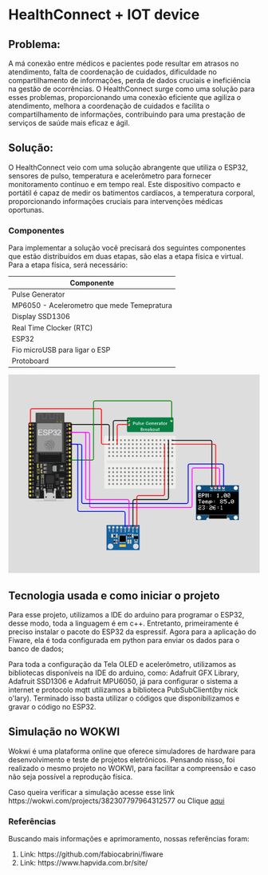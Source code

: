 # HealthConnect + IOT device


 <h2>Problema:</h2>
 <p>A má conexão entre médicos e pacientes pode resultar em atrasos no atendimento, falta de coordenação de cuidados, dificuldade no compartilhamento de informações, perda de dados cruciais e ineficiência na gestão de ocorrências. O HealthConnect surge como uma solução para esses problemas, proporcionando uma conexão eficiente que agiliza o atendimento, melhora a coordenação de cuidados e facilita o compartilhamento de informações, contribuindo para uma prestação de serviços de saúde mais eficaz e ágil.</p>


<h2>Solução:</h2>
 
  <p>O HealthConnect veio com uma solução abrangente que utiliza o ESP32, sensores de pulso, temperatura e acelerômetro para fornecer monitoramento contínuo e em tempo real. Este dispositivo compacto e portátil é capaz de medir os batimentos cardíacos, a temperatura corporal, proporcionando informações cruciais para intervenções médicas oportunas.</p>


 <h3>Componentes</h3>
    <p>Para implementar a solução você precisará dos seguintes componentes que estão distribuídos em duas etapas, são elas a etapa física e virtual. Para a etapa física, será necessário:</p>
    
  | Componente                                              
  |---------------------------------------------------------|
  | Pulse Generator                                  
  | MP6050 - Acelerometro que mede Temepratura                                          
  | Display SSD1306                                                  
  | Real Time Clocker (RTC)                                            
  | ESP32                                                   
  | Fio microUSB para ligar o ESP                            
  | Protoboard                                              
   
 ![image](https://github.com/tavaloper/HealthConnect-IOT-device/blob/main/MontagemHealthConnection.png)
 
 <h2>Tecnologia usada e como iniciar o projeto</h2>
   
   <p>Para esse projeto, utilizamos a IDE do arduino para programar o ESP32, desse modo, toda a linguagem é em c++. Entretanto, primeiramente é preciso instalar o pacote do ESP32 da espressif. Agora para a aplicação do Fiware, ela é toda configurada em python para enviar os dados para o banco de dados;</p>
   <p>Para toda a configuração da Tela OLED e acelerômetro, utilizamos as bibliotecas disponíveis na IDE do arduino, como: Adafruit GFX Library, Adafruit SSD1306 e Adafruit MPU6050, já para configurar o sistema a internet e protocolo mqtt utilizamos a biblioteca PubSubClient(by nick o'lary). Terminado isso basta utilizar o códigos que disponibilizamos e gravar o código no ESP32.</p>
 
  <h2>Simulação no WOKWI</h2>
    <p>Wokwi é uma plataforma online que oferece simuladores de hardware para desenvolvimento e teste de projetos eletrônicos. Pensando nisso, foi realizado o mesmo projeto no WOKWI, para facilitar a compreensão e caso não seja possível a reprodução física.</p>
    <p>Caso queira verificar a simulação acesse esse link https://wokwi.com/projects/382307797964312577 ou Clique <a href="https://wokwi.com/projects/382307797964312577">aqui </a> 
  
  
  <h3>Referências</h3>
 <p>Buscando mais informações e aprimoramento, nossas referências foram:</p>
     <ol><li>Link: https://github.com/fabiocabrini/fiware</li>
         <li>Link: https://www.hapvida.com.br/site/</li>
   

       
